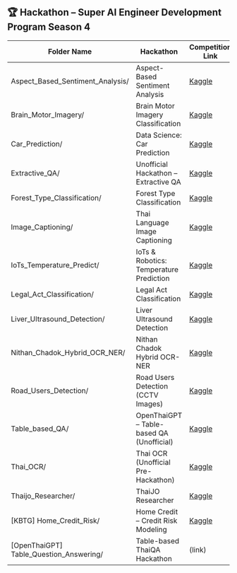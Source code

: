 ## 🏆 Hackathon – Super AI Engineer Development Program Season 4

| Folder Name                                   | Hackathon                                 | Competition Link |
|-----------------------------------------------|-------------------------------------------------|------------------|
| Aspect_Based_Sentiment_Analysis/              | Aspect-Based Sentiment Analysis                 | [Kaggle](https://www.kaggle.com/competitions/hackathon-online-aspect-based-sentiment-analysis) |
| Brain_Motor_Imagery/                          | Brain Motor Imagery Classification              | [Kaggle](https://www.kaggle.com/competitions/brain-motor-imagery-classification) |
| Car_Prediction/                               | Data Science: Car Prediction                    | [Kaggle](https://www.kaggle.com/competitions/hackathon-online-data-science-and-big-data-ss-4) |
| Extractive_QA/                                | Unofficial Hackathon – Extractive QA            | [Kaggle](https://www.kaggle.com/competitions/super-ai-season-4-community-extractive-qa) |
| Forest_Type_Classification/                   | Forest Type Classification                      | [Kaggle](https://www.kaggle.com/competitions/forest-type-classification-spai) |
| Image_Captioning/                             | Thai Language Image Captioning                  | [Kaggle](https://www.kaggle.com/competitions/thai-language-image-captioning) |
| IoTs_Temperature_Predict/                     | IoTs & Robotics: Temperature Prediction         | [Kaggle](https://www.kaggle.com/competitions/hackathon-online-io-ts-and-robotics-ss-4) |
| Legal_Act_Classification/                     | Legal Act Classification                        | [Kaggle](https://www.kaggle.com/competitions/legal-act-classification) |
| Liver_Ultrasound_Detection/                   | Liver Ultrasound Detection                      | [Kaggle](https://www.kaggle.com/competitions/liver-ultrasound-detection) |
| Nithan_Chadok_Hybrid_OCR_NER/                 | Nithan Chadok Hybrid OCR-NER                    | [Kaggle](https://www.kaggle.com/competitions/chadok-hybrid-ocr-ner) |
| Road_Users_Detection/                         | Road Users Detection (CCTV Images)              | [Kaggle](https://www.kaggle.com/competitions/th-road-safety) |
| Table_based_QA/                               | OpenThaiGPT – Table-based QA (Unofficial)       | [Kaggle](https://www.kaggle.com/competitions/openthaigpt-exercise-ungraded) |
| Thai_OCR/                                     | Thai OCR (Unofficial Pre-Hackathon)             | [Kaggle](https://www.kaggle.com/competitions/super-ai-season-4-pre-hackathon-thai-ocr) |
| Thaijo_Researcher/                            | ThaiJO Researcher                               | [Kaggle](https://www.kaggle.com/competitions/thaijo-researcher) |
| [KBTG] Home_Credit_Risk/                      | Home Credit – Credit Risk Modeling              | [Kaggle](https://www.kaggle.com/competitions/home-credit-credit-risk-modeling) |
| [OpenThaiGPT] Table_Question_Answering/       | Table-based ThaiQA Hackathon                    | (link) |
